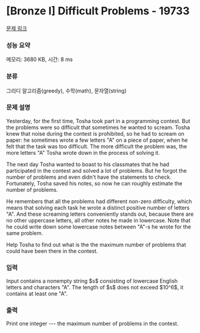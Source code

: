 # [Bronze I] Difficult Problems - 19733 

[문제 링크](https://www.acmicpc.net/problem/19733) 

### 성능 요약

메모리: 3680 KB, 시간: 8 ms

### 분류

그리디 알고리즘(greedy), 수학(math), 문자열(string)

### 문제 설명

<p>Yesterday, for the first time, Tosha took part in a programming contest. But the problems were so difficult that sometimes he wanted to scream. Tosha knew that noise during the contest is prohibited, so he had to scream on paper: he sometimes wrote a few letters "A" on a piece of paper, when he felt that the task was too difficult. The more difficult the problem was, the more letters "A" Tosha wrote down in the process of solving it.</p>

<p>The next day Tosha wanted to boast to his classmates that he had participated in the contest and solved a lot of problems. But he forgot the number of problems and even didn't have the statements to check. Fortunately, Tosha saved his notes, so now he can roughly estimate the number of problems. </p>

<p>He remembers that all the problems had different non-zero difficulty, which means that solving each task he wrote a distinct positive number of letters "A". And these screaming letters conveniently stands out, because there are no other uppercase letters, all other notes he made in lowercase. Note that he could write down some lowercase notes between "A"-s he wrote for the same problem.</p>

<p>Help Tosha to find out what is the the maximum number of problems that could have been there in the contest.</p>

### 입력 

 <p>Input contains a nonempty string $s$ consisting of lowercase English letters and characters "A". The length of $s$ does not exceed $10^6$, it contains at least one "A".</p>

### 출력 

 <p>Print one integer --- the maximum number of problems in the contest.</p>

